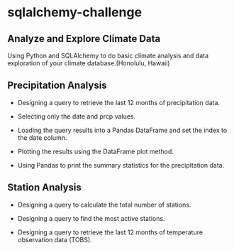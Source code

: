 # sqlalchemy-challenge
## Analyze and Explore Climate Data
Using Python and SQLAlchemy to do basic climate analysis and data exploration of your climate database.(Honolulu, Hawaii)

## Precipitation Analysis
- Designing a query to retrieve the last 12 months of precipitation data.

- Selecting only the date and prcp values.

- Loading the query results into a Pandas DataFrame and set the index to the date column.

- Plotting the results using the DataFrame plot method.

- Using Pandas to print the summary statistics for the precipitation data.

## Station Analysis
- Designing a query to calculate the total number of stations.

- Designing a query to find the most active stations.

- Designing a query to retrieve the last 12 months of temperature observation data (TOBS).
